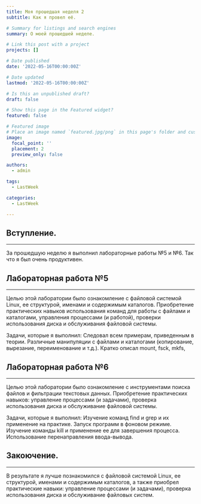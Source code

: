 ```yaml
---
title: Моя прошедшая неделя 2
subtitle: Как я провел её.

# Summary for listings and search engines
summary: О моей прошедшей неделе.

# Link this post with a project
projects: []

# Date published
date: '2022-05-16T00:00:00Z'

# Date updated
lastmod: '2022-05-16T00:00:00Z'

# Is this an unpublished draft?
draft: false

# Show this page in the Featured widget?
featured: false

# Featured image
# Place an image named `featured.jpg/png` in this page's folder and customize its options here.
image:
  focal_point: ''
  placement: 2
  preview_only: false

authors:
  - admin

tags:
  - LastWeek

categories:
  - LastWeek

---
```


## <b>Вступление.</b>
<hr>

За прошедшую неделю я выполнил лабораторные работы №5 и №6. Так что я был очень продуктивен.

## <b>Лабораторная работа №5</b>
<hr>

Целью этой лаборатории было ознакомление с файловой системой Linux, ее структурой, именами и содержимым каталогов. Приобретение практических навыков использования команд для работы с файлами и каталогами, управления процессами (и работой), проверки использования диска и обслуживания файловой системы.

Задачи, которые я выполнил:
Следовал всем примерам, приведенным в теории.
Различные манипуляции с файлами и каталогами (копирование, вырезание, переименование и т.д.).
Кратко описал mount, fsck, mkfs,

## <b>Лабораторная работа №6</b>
<hr>

Целью этой лаборатории было ознакомление с инструментами поиска файлов и фильтрации текстовых данных. Приобретение практических навыков: управление процессами (и задачами), проверка использования диска и обслуживание файловой системы.

Задачи, которые я выполнил:
Изучение команд find и grep и их применение на практике.
Запуск программ в фоновом режиме.
Изучение команды kill и применение ее для завершения процесса.
Использование перенаправления ввода-вывода.

## <b>Закоючение.</b>
<hr>

В результате я лучше познакомился с файловой системой Linux, ее структурой, именами и содержимым каталогов, а также приобрел практические навыки: управление процессами (и задачами), проверка использования диска и обслуживание файловых систем.
